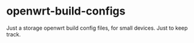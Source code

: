 # openwrt-build-configs
Just a storage openwrt build config files, for small devices. Just to keep track.
